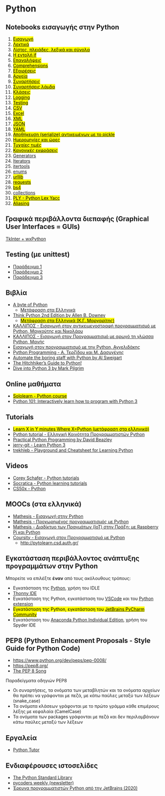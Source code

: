 # Python

## Notebooks εισαγωγής στην Python

1. [<mark>Εισαγωγή</mark>](https://github.com/chgogos/dituoi_agp/blob/main/pl/python/notebooks/01-intro.ipynb)
2. [<mark>Λεκτικά</mark>](https://github.com/chgogos/dituoi_agp/blob/main/pl/python/notebooks/02-strings.ipynb)
3. [<mark>Λίστες, πλειάδες, λεξικά και σύνολα</mark>](https://github.com/chgogos/dituoi_agp/blob/main/pl/python/notebooks/03-lists-tuples-dictionaries-sets.ipynb)
4. [<mark>Η εντολή if</mark>](https://github.com/chgogos/dituoi_agp/blob/main/pl/python/notebooks/04-conditionals.ipynb)
5. [<mark>Επαναλήψεις</mark>](https://github.com/chgogos/dituoi_agp/blob/main/pl/python/notebooks/05-loops.ipynb)
6. [<mark>Comprehensions</mark>](https://github.com/chgogos/dituoi_agp/blob/main/pl/python/notebooks/06-comprehensions.ipynb)
7. [<mark>Εξαιρέσεις</mark>](https://github.com/chgogos/dituoi_agp/blob/main/pl/python/notebooks/07-exceptions.ipynb)
8. [<mark>Αρχεία</mark>](https://github.com/chgogos/dituoi_agp/blob/main/pl/python/notebooks/08-files.ipynb)
9. [<mark>Συναρτήσεις</mark>](https://github.com/chgogos/dituoi_agp/blob/main/pl/python/notebooks/09-functions.ipynb)
10. [<mark>Συναρτήσεις λάμδα</mark>](https://github.com/chgogos/dituoi_agp/blob/main/pl/python/notebooks/10-lambdas.ipynb)
11. [<mark>Κλάσεις</mark>](https://github.com/chgogos/dituoi_agp/blob/main/pl/python/notebooks/11-classes.ipynb)
12. [<mark>Logging</mark>](https://github.com/chgogos/dituoi_agp/blob/main/pl/python/notebooks/12-logging.ipynb)
13. [<mark>Testing</mark>](https://github.com/chgogos/dituoi_agp/blob/main/pl/python/notebooks/13-testing.ipynb)
14. [<mark>CSV</mark>](https://github.com/chgogos/dituoi_agp/blob/main/pl/python/notebooks/14-csv.ipynb)
15. [<mark>Excel</mark>](https://github.com/chgogos/dituoi_agp/blob/main/pl/python/notebooks/15-excel.ipynb)
16. [<mark>XML</mark>](https://github.com/chgogos/dituoi_agp/blob/main/pl/python/notebooks/16-xml.ipynb)
17. [<mark>JSON</mark>](https://github.com/chgogos/dituoi_agp/blob/main/pl/python/notebooks/17-json.ipynb)
18. [<mark>YAML</mark>](https://github.com/chgogos/dituoi_agp/blob/main/pl/python/notebooks/18-yaml.ipynb)
19. [<mark>Αποθήκευση (serialize) αντικειμένων με το pickle</mark>](https://github.com/chgogos/dituoi_agp/blob/main/pl/python/notebooks/19-pickle.ipynb)
20. [<mark>Ημερομηνίες και ώρες</mark>](https://github.com/chgogos/dituoi_agp/blob/main/pl/python/notebooks/20-datetime.ipynb)
21. [<mark>Τυχαίες τιμές</mark>](https://github.com/chgogos/dituoi_agp/blob/main/pl/python/notebooks/21-random.ipynb)
22. [<mark>Κανονικές εκφράσεις</mark>](https://github.com/chgogos/dituoi_agp/blob/main/pl/python/notebooks/22-regular_expressions.ipynb)
23. [Generators](https://github.com/chgogos/dituoi_agp/blob/main/pl/python/notebooks/23-generators.ipynb)
24. [Iterators](https://github.com/chgogos/dituoi_agp/blob/main/pl/python/notebooks/24-iterators.ipynb)
25. [itertools](https://github.com/chgogos/dituoi_agp/blob/main/pl/python/notebooks/25-itertools.ipynb)
26. [enums](https://github.com/chgogos/dituoi_agp/blob/main/pl/python/notebooks/26-enums.ipynb)
27. [<mark>urllib</mark>](https://github.com/chgogos/dituoi_agp/blob/main/pl/python/notebooks/27-urllib.ipynb)
28. [<mark>requests</mark>](https://github.com/chgogos/dituoi_agp/blob/main/pl/python/notebooks/28-requests.ipynb)
29. [<mark>bs4</mark>](https://github.com/chgogos/dituoi_agp/blob/main/pl/python/notebooks/29-bs4.ipynb)
30. [collections](https://github.com/chgogos/dituoi_agp/blob/main/pl/python/notebooks/30-collections.ipynb)
31. [<mark>PLY - Python Lex Yacc</mark>](https://github.com/chgogos/dituoi_agp/blob/main/pl/python/notebooks/31-PLY.ipynb)
32. [<mark>Aliasing</mark>](https://github.com/chgogos/dituoi_agp/blob/main/pl/python/notebooks/32-alias.ipynb)



## Γραφικά περιβάλλοντα διεπαφής (Graphical User Interfaces = GUIs)

[TkInter + wxPython](./gui/index.md)

## Testing (με unittest)

* [Παράδειγμα 1](./testing1/index.md)
* [Παράδειγμα 2](./testing2/index.md)
* [Παράδειγμα 3](./testing3/index.md)
  
## Βιβλία 

* [A byte of Python](https://python.swaroopch.com/)
  * [Μετάφραση στα Ελληνικά]( http://dide.flo.sch.gr/Plinet/Meetings/Meeting23/A_Byte_of_Python-el.pdf)
* [Think Python 2nd Edition by Allen B. Downey](https://greenteapress.com/wp/think-python-2e/)
  * [<mark>Μετάφραση στα Ελληνικά (Κ.Γ. Μαργαρίτης)</mark>](http://www.it.uom.gr/teaching/python/ThinkPython2eGR.pdf)
* [ΚΑΛΛΙΠΟΣ - Εισαγωγή στον αντικειμενοστραφή προγραμματισμό με Python, Μαγκούτης και Νικολάου](https://repository.kallipos.gr/handle/11419/1708)
* [ΚΑΛΛΙΠΟΣ - Εισαγωγή στον Προγραμματισμό με αρωγό τη γλώσσα Python, Μανής](https://repository.kallipos.gr/handle/11419/2745)
* [Εισαγωγή στον προγραμματισμό με την Python, Αγγελιδάκης](http://aggelid.mysch.gr/pythonbook/)
* [Python Programming - Α. Τερζίδου και Μ. Δασυγένης](https://arch.icte.uowm.gr/docs/Python_Programming_Full_Book_Dasygenis_Terzidou.pdf)
* [Automate the boring staff with Python by Al Sweigart](https://automatetheboringstuff.com/)
* [The Hitchhiker’s Guide to Python!](https://docs.python-guide.org/)
* [Dive into Python 3 by Mark Pilgrim](https://diveintopython3.net/index.html)

## Online μαθήματα

* [<mark>Sololearn - Python course</mark>](https://www.sololearn.com/learning/1073)
* [Python 101: Interactively learn how to program with Python 3](https://www.educative.io/courses/python-101-interactively-learn-how-to-program-with-python-3)

## Tutorials

* [<mark>Learn X in Y minutes Where X=Python (μετάφραση στα ελληνικά)</mark>](https://learnxinyminutes.com/docs/el-gr/python-gr/)
* [Python tutorial - Ελληνική Κοινότητα Προγραμματιστών Python](http://python.org.gr/phocadownload/Tutorials/tutorial_by_example.pdf)
* [Practical Python Programming by David Beazley](https://dabeaz-course.github.io/practical-python/)
* [jerry-git - Learn Python 3](https://github.com/jerry-git/learn-python3)
* [trekhleb - Playground and Cheatsheet for Learning Python](https://github.com/trekhleb/learn-python)

## Videos

* [Corey Schafer -  Python tutorials](https://www.youtube.com/channel/UCCezIgC97PvUuR4_gbFUs5g)
* [Socratica - Python learning tutorials](https://www.youtube.com/playlist?list=PLi01XoE8jYohWFPpC17Z-wWhPOSuh8Er-)
* [CS50x -  Python](https://cs50.harvard.edu/x/2021/shorts/python/)

## MOOCs (στα ελληνικά)

* [Mathesis - Εισαγωγή στην Python](https://mathesis.cup.gr/courses/course-v1:ComputerScience+CS1.1+20C/about)
* [Mathesis - Προχωρημένος προγραμματισμός με Python](https://mathesis.cup.gr/courses/course-v1:ComputerScience+CS1.2+21E/about)
* [Mathesis - Διαδίκτυο των Πραγμάτων (IoT) στην Πράξη: με Raspberry Pi και Python](https://mathesis.cup.gr/courses/course-v1:ComputerScience+CS4.1+20D/about)
* [Coursity - Εισαγωγή στον Προγραμματισμό με Python](https://coursity.gr/courses/course-v1:AUTH+Prog1+2020_trial/about)
  * <http://pytolearn.csd.auth.gr/>


## Εγκατάσταση περιβάλλοντος ανάπτυξης προγραμμάτων στην Python

Μπορείτε να επιλέξτε **έναν** από τους ακόλουθους τρόπους: 

* Εγκατάσταση της [Python](https://www.python.org/), χρήση του IDLE
* [Thonny IDE](https://thonny.org/)
* Εγκατάσταση της Python, εγκατάσταση του [VSCode](https://code.visualstudio.com/) και του [Python extension](https://marketplace.visualstudio.com/items?itemName=ms-python.python)
* <mark>Εγκατάσταση της Python, εγκατάσταση του </mark>[<mark>JetBrains PyCharm Community</mark>](https://www.jetbrains.com/pycharm/download/#section=windows) 
* Εγκατάσταση του [Anaconda Python Individual Edition](https://www.anaconda.com/products/individual), χρήση του Spyder IDE


## PEP8 (Python Enhancement Proposals - Style Guide for Python Code)

* <https://www.python.org/dev/peps/pep-0008/>
* <https://pep8.org/>
* [The PEP 8 Song](https://www.youtube.com/watch?v=hgI0p1zf31k)

Παραδείγματα οδηγιών PEP8

* Οι συναρτήσεις, τα ονόματα των μεταβλητών και τα ονόματα αρχείων θα πρέπει να γράφονται με πεζά, με κάτω παύλες μεταξύ των λέξεων (snake_case)
* Τα ονόματα κλάσεων γράφονται με το πρώτο γράμμα κάθε επιμέρους λέξης με κεφαλαία (CamelCase)
* Τα ονόματα των packages γράφονται με πεζά και δεν περιλαμβάνουν κάτω παύλες μεταξύ των λέξεων

## Εργαλεία

* [Python Tutor](http://www.pythontutor.com/)

## Ενδιαφέρουσες ιστοσελίδες

* [The Python Standard Library](https://docs.python.org/3/library/index.html)
* [pycoders weekly (newsletter)](https://pycoders.com/)
* [Έρευνα προγραμματιστών Python από την JetBrains (2020)](https://www.jetbrains.com/lp/python-developers-survey-2020/)